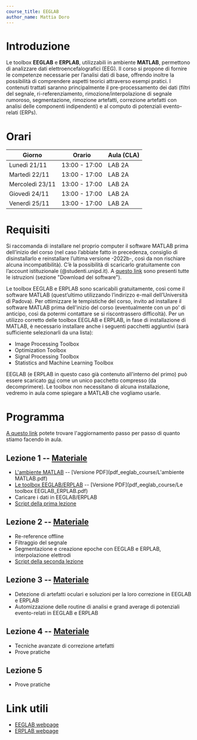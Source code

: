 ```yaml
---
course_title: EEGLAB
author_name: Mattia Doro
---
```


# Introduzione 
Le toolbox **EEGLAB** e **ERPLAB**, utilizzabili in ambiente **MATLAB**, permettono di analizzare dati elettroencefalografici (EEG). Il corso si propone di fornire le competenze necessarie per l’analisi dati di base, offrendo inoltre la possibilità di comprendere aspetti teorici attraverso esempi pratici. I contenuti trattati saranno principalmente il pre-processamento dei dati (filtri del segnale, ri-referenziamento, rimozione/interpolazione di segnale rumoroso, segmentazione, rimozione artefatti, correzione artefatti con analisi delle componenti indipendenti) e al computo di potenziali evento-relati (ERPs).

# Orari

|    **Giorno**   | **Orario**    | **Aula (CLA)** |
|-----------------|---------------|----------------|
| Lunedì 21/11    | 13:00 - 17:00 |     LAB 2A     |
| Martedì 22/11   | 13:00 - 17:00 |     LAB 2A     |
| Mercoledì 23/11 | 13:00 - 17:00 |     LAB 2A     |
| Giovedì 24/11   | 13:00 - 17:00 |     LAB 2A     |
| Venerdì 25/11   | 13:00 - 17:00 |     LAB 2A     |

# Requisiti
Si raccomanda di installare nel proprio computer il software MATLAB prima dell’inizio del corso (nel caso l’abbiate fatto in precedenza, consiglio di disinstallarlo e reinstallare l’ultima versione -2022b-, così da non rischiare alcuna incompatibilità). C’è la possibilità di scaricarlo gratuitamente con l’account istituzionale (@studenti.unipd.it). A [questo link](https://asit.unipd.it/servizi/servizi-utenti-istituzionali/contratti-software-licenze/matlab) sono presenti tutte le istruzioni (sezione "Download del software").

Le toolbox EEGLAB e ERPLAB sono scaricabili gratuitamente, così come il software MATLAB (quest’ultimo utilizzando l’indirizzo e-mail dell’Università di Padova).
Per ottimizzare le tempistiche del corso, invito ad installare il software MATLAB prima dell'inizio del corso (eventualmente con un po' di anticipo, così da potermi contattare se si riscontrassero difficoltà).
Per un utilizzo corretto delle toolbox EEGLAB e ERPLAB, in fase di installazione di MATLAB, è necessario installare anche i seguenti pacchetti aggiuntivi (sarà sufficiente selezionarli da una lista):

- Image Processing Toolbox
- Optimization Toolbox
- Signal Processing Toolbox
- Statistics and Machine Learning Toolbox

EEGLAB (e ERPLAB in questo caso già contenuto all'interno del primo) può essere scaricato [qui](https://drive.google.com/drive/folders/1_N4_UB2yvqnrQwvGe-9KiUPbGu6UdLAr?usp=sharing) come un unico pacchetto compresso (da decomprimere). Le toolbox non necessitano di alcuna installazione, vedremo in aula come spiegare a MATLAB che vogliamo usarle.

# Programma

[A questo link](https://docs.google.com/document/d/155pbHJi7dJGHlmlPRQF6ykLUjVZBJHu7QyGmnvybjMs/edit?usp=sharing) potete trovare l'aggiornamento passo per passo di quanto stiamo facendo in aula.

## Lezione 1 -- [Materiale](https://drive.google.com/open?id=1EE42XpruJH8BrDDmANa-eUQS5Cv9CiR6&authuser=mattia.doro%40unipd.it&usp=drive_fs)
- [L'ambiente MATLAB](MatlabBase1_1.html) -- [Versione PDF](pdf_eeglab_course/L'ambiente MATLAB.pdf)
- [Le toolbox EEGLAB/ERPLAB](ToolboxEEGLABERPLAB_1_2.html) -- [Versione PDF](pdf_eeglab_course/Le toolbox EEGLAB_ERPLAB.pdf)
- Caricare i dati in EEGLAB/ERPLAB
- [Script della prima lezione](script/analisi.m)

## Lezione 2 -- [Materiale](https://drive.google.com/drive/folders/17Jx6XQ3zUQF6wNpKoDlvc7mcL-y_2_vh?usp=share_link)
- Re-reference offline
- Filtraggio del segnale
- Segmentazione e creazione epoche con EEGLAB e ERPLAB, interpolazione elettrodi
- [Script della seconda lezione](script/Analisi2.m)

## Lezione 3 -- [Materiale](https://drive.google.com/drive/folders/1RfzOjKwqCWIMrPhJ3rnnU7BrjQVEeqoY?usp=share_link)
- Detezione di artefatti oculari e soluzioni per la loro correzione in EEGLAB e ERPLAB
- Automizzazione delle routine di analisi e grand average di potenziali evento-relati in EEGLAB e
ERPLAB

## Lezione 4 -- [Materiale](https://drive.google.com/drive/folders/1makHCFjtndNCXo7GiIJJ8q7daLLoir82?usp=sharing)
- Tecniche avanzate di correzione artefatti
- Prove pratiche

## Lezione 5
- Prove pratiche

# Link utili
- [EEGLAB webpage](https://sccn.ucsd.edu/eeglab/index.php)
- [ERPLAB webpage](https://erpinfo.org/erplab)



